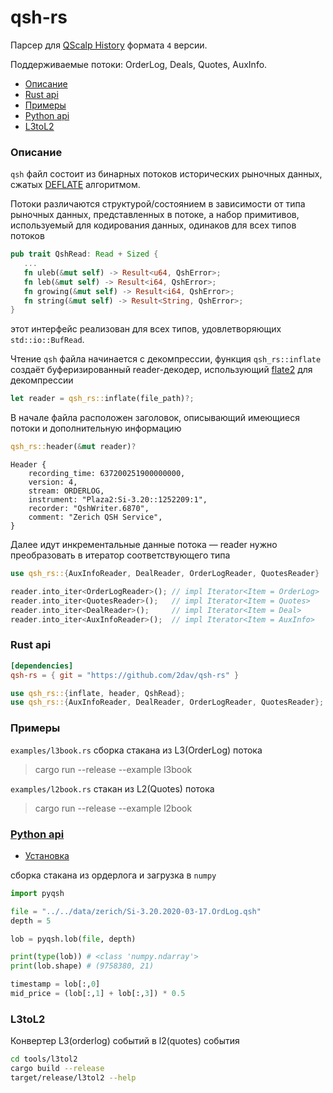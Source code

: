 # qsh-rs
Парсер для [QScalp History](https://www.qscalp.ru/qsh-service) формата `4` версии. 

Поддерживаемые потоки: OrderLog, Deals, Quotes, AuxInfo.

- [Описание](#описание)
- [Rust api](#rust-api)
- [Примеры](#примеры)
- [Python api](#python-api)
- [L3toL2](#l3tol2)

### Описание
`qsh` файл состоит из бинарных потоков исторических рыночных данных, сжатых [DEFLATE](https://en.wikipedia.org/wiki/Deflate) алгоритмом.

Потоки различаются структурой/состоянием в зависимости от типа рыночных данных, представленных в потоке,
а набор примитивов, используемый для кодирования данных, одинаков для всех типов потоков

 ```rust
pub trait QshRead: Read + Sized {
	...
    fn uleb(&mut self) -> Result<u64, QshError>;
    fn leb(&mut self) -> Result<i64, QshError>;
    fn growing(&mut self) -> Result<i64, QshError>;
    fn string(&mut self) -> Result<String, QshError>;
}
```
этот интерфейс реализован для всех типов, удовлетворяющих `std::io::BufRead`.

Чтение `qsh` файла начинается с декомпрессии, функция `qsh_rs::inflate` создаёт буферизированный reader-декодер,
использующий [flate2](https://docs.rs/flate2/latest/flate2/) для декомпрессии
```rust
let reader = qsh_rs::inflate(file_path)?;
```
В начале файла расположен заголовок, описывающий имеющиеся потоки и дополнительную информацию
```rust
qsh_rs::header(&mut reader)?
```
```
Header {
    recording_time: 637200251900000000,
    version: 4,
    stream: ORDERLOG,
    instrument: "Plaza2:Si-3.20::1252209:1",
    recorder: "QshWriter.6870",
    comment: "Zerich QSH Service",
}
```
Далее идут инкрементальные данные потока —  reader нужно преобразовать в итератор соответствующего типа  
```rust
use qsh_rs::{AuxInfoReader, DealReader, OrderLogReader, QuotesReader}

reader.into_iter<OrderLogReader>(); // impl Iterator<Item = OrderLog>
reader.into_iter<QuotesReader>();	// impl Iterator<Item = Quotes>
reader.into_iter<DealReader>();		// impl Iterator<Item = Deal>
reader.into_iter<AuxInfoReader>();	// impl Iterator<Item = AuxInfo>
```
### Rust api
```toml
[dependencies]
qsh-rs = { git = "https://github.com/2dav/qsh-rs" }
```
```rust
use qsh_rs::{inflate, header, QshRead};
use qsh_rs::{AuxInfoReader, DealReader, OrderLogReader, QuotesReader};

```
### Примеры
`examples/l3book.rs`
сборка стакана из L3(OrderLog) потока
> cargo run --release --example l3book

`examples/l2book.rs`
стакан из L2(Quotes) потока 
> cargo run --release --example l2book

### [Python api](tools/pyqsh)
- [Установка](tools/pyqsh)

сборка стакана из ордерлога и загрузка в `numpy`

```python
import pyqsh

file = "../../data/zerich/Si-3.20.2020-03-17.OrdLog.qsh"
depth = 5

lob = pyqsh.lob(file, depth)

print(type(lob)) # <class 'numpy.ndarray'>
print(lob.shape) # (9758380, 21)

timestamp = lob[:,0]
mid_price = (lob[:,1] + lob[:,3]) * 0.5
```

### L3toL2
Конвертер L3(orderlog) событий в l2(quotes) события

```bash
cd tools/l3tol2
cargo build --release
target/release/l3tol2 --help
```
